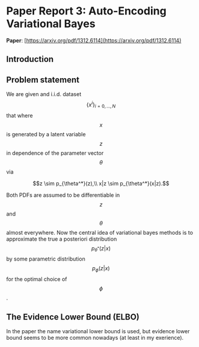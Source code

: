 # Paper Report 3: Auto-Encoding Variational Bayes

**Paper**: [https://arxiv.org/pdf/1312.6114](https://arxiv.org/pdf/1312.6114)

## Introduction

## Problem statement

We are given and i.i.d. dataset $$ \{ x^{i} \}_{i=0, ..., N}$$ that where $$x$$ is generated by a latent variable $$z$$ in dependence of the parameter vector $$\theta $$ via

$$z \sim p_{\theta^*}(z),\\ x|z \sim p_{\theta^*}(x|z).$$

Both PDFs are assumed to be differentiable in $$z$$ and $$\theta$$ almost everywhere. Now the central idea of variational bayes methods is to approximate the true
a posteriori distribution $$ p_{\theta^*}(z|x) $$ by some parametric distribution $$ p_{\phi}(z|x)$$ for the optimal choice of $$ \phi $$.





## The Evidence Lower Bound (ELBO)

In the paper the name variational lower bound is used, but evidence lower bound seems to be more common nowadays (at least in my exerience).


